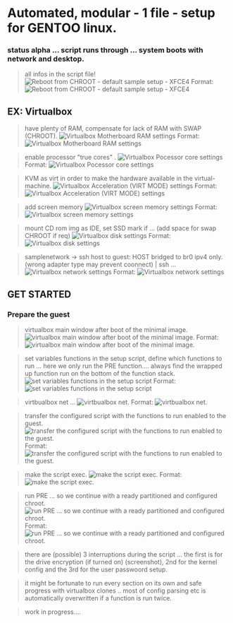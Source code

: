 # Automated, modular - 1 file - setup for GENTOO linux.

### status alpha ... script runs through ... system boots with network and desktop.
> all infos in the script file!
![Reboot from CHROOT - default sample setup - XFCE4](img/scrnshts/REBOOT_DONE_1.png)
Format: ![Reboot from CHROOT - default sample setup - XFCE4](url)

## EX: Virtualbox
> have plenty of RAM, compensate for lack of RAM with SWAP (CHROOT).
![Virtualbox Motherboard RAM settings](img/scrnshts/VIRTB_1.png)
Format: ![Virtualbox Motherboard RAM settings](url)

> enable processor "true cores" .
![Virtualbox Pocessor core settings](img/scrnshts/VIRTB_2.png)
Format: ![Virtualbox Pocessor core settings](url)

> KVM as virt in order to make the hardware available in the virtual-machine.
![Virtualbox Acceleration (VIRT MODE) settings](img/scrnshts/VIRTB_3.png)
Format: ![Virtualbox Acceleration (VIRT MODE) settings](url)

> add screen memory
![Virtualbox screen memory settings](img/scrnshts/VIRTB_4.png)
Format: ![Virtualbox screen memory settings](url)

> mount CD rom img as IDE, set SSD mark if ... (add space for swap CHROOT if req) 
![Virtualbox disk settings](img/scrnshts/VIRTB_5.png)
Format: ![Virtualbox disk settings](url)

> samplenetwork -> ssh host to guest: HOST bridged to br0 ipv4 only. (wrong adapter type may prevent coonnect) | ssh ...
![Virtualbox network settings](img/scrnshts/VIRTB_6.png)
Format: ![Virtualbox network settings](url)


## GET STARTED

### Prepare the guest

> virtualbox main window after boot of the minimal image. 
![virtualbox main window after boot of the minimal image. ](img/scrnshts/intitial.png)
Format: ![virtualbox main window after boot of the minimal image. ](url)

> set variables functions in the setup script, define which functions to run ... here we only run the PRE function.... always find the wrapped up function run on the bottom of the function stack.
![set variables functions in the setup script ](img/scrnshts/sample_funct_onoff_0.png)
Format: ![set variables functions in the setup script ](url)

> virtbualbox net ... 
![virtbualbox net.  ](img/scrnshts/get_network.png)
Format: ![virtbualbox net. ](url)

> transfer the configured script with the functions to run enabled to the guest.
![transfer the configured script with the functions to run enabled to the guest. ](img/scrnshts/initial0.png)
Format: ![transfer the configured script with the functions to run enabled to the guest. ](url)

> make the script exec.
![make the script exec. ](img/scrnshts/exec.png)
Format: ![make the script exec. ](url)

> run PRE ... so we continue  with a ready partitioned and configured chroot.
![run PRE ... so we continue  with a ready partitioned and configured chroot. ](img/scrnshts/setup_chroot_pr_crypt1.png)
Format: ![run PRE ... so we continue  with a ready partitioned and configured chroot. ](url)

> there are (possible) 3 interruptions during the script ... the first is for the drive encryption (if turned on) (screenshot), 2nd for the kernel config and the 3rd for the user passwoord setup.

> it might be fortunate to run every section on its own and safe progress with virtualbox clones .. most of config parsing etc is automatically overwritten if a function is run twice.

> work in progress....